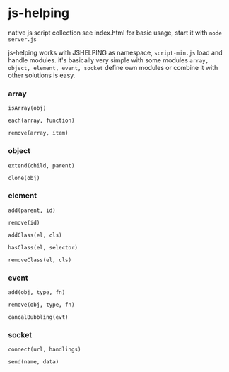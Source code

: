 # js-helping

native js script collection see index.html for basic usage, start it with `node server.js`

js-helping works with JSHELPING as namespace, `script-min.js` load and handle modules.
it's basically very simple with some modules `array, object, element, event, socket`
define own modules or combine it with other solutions is easy.

### array
`isArray(obj)`

`each(array, function)`

`remove(array, item)`

### object
`extend(child, parent)`

`clone(obj)`

### element
`add(parent, id)`

`remove(id)`

`addClass(el, cls)`

`hasClass(el, selector)`

`removeClass(el, cls)`

### event
`add(obj, type, fn)`

`remove(obj, type, fn)`

`cancalBubbling(evt)`

### socket
`connect(url, handlings)`

`send(name, data)`
